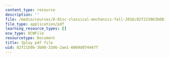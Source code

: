 ```yaml
---
content_type: resource
description: ''
file: /media/courses/8-01sc-classical-mechanics-fall-2016/82f2150b3b0833d62ae16069d074447f_EX0uHJbIw68.pdf
file_type: application/pdf
learning_resource_types: []
ocw_type: OCWFile
resourcetype: Document
title: 3play pdf file
uid: 82f2150b-3b08-33d6-2ae1-6069d074447f
---
```

